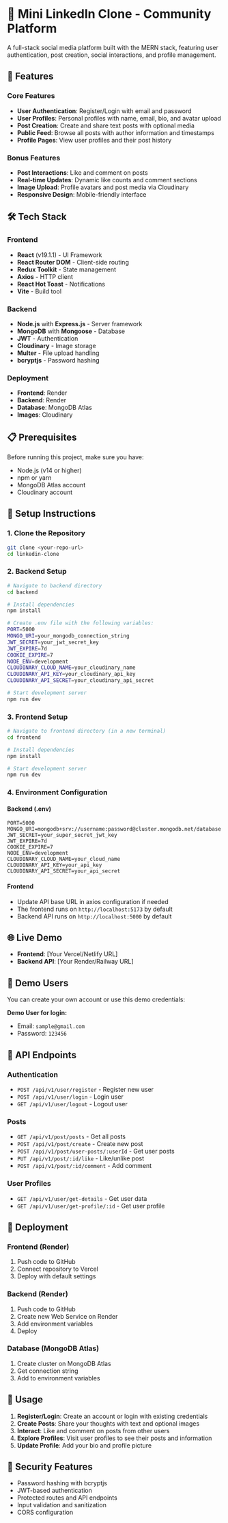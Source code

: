 # 🚀 Mini LinkedIn Clone - Community Platform

A full-stack social media platform built with the MERN stack, featuring user authentication, post creation, social interactions, and profile management.

## 🌟 Features

### Core Features
- **User Authentication**: Register/Login with email and password
- **User Profiles**: Personal profiles with name, email, bio, and avatar upload
- **Post Creation**: Create and share text posts with optional media
- **Public Feed**: Browse all posts with author information and timestamps
- **Profile Pages**: View user profiles and their post history

### Bonus Features
- **Post Interactions**: Like and comment on posts
- **Real-time Updates**: Dynamic like counts and comment sections
- **Image Upload**: Profile avatars and post media via Cloudinary
- **Responsive Design**: Mobile-friendly interface

## 🛠 Tech Stack

### Frontend
- **React** (v19.1.1) - UI Framework
- **React Router DOM** - Client-side routing
- **Redux Toolkit** - State management
- **Axios** - HTTP client
- **React Hot Toast** - Notifications
- **Vite** - Build tool

### Backend
- **Node.js** with **Express.js** - Server framework
- **MongoDB** with **Mongoose** - Database
- **JWT** - Authentication
- **Cloudinary** - Image storage
- **Multer** - File upload handling
- **bcryptjs** - Password hashing

### Deployment
- **Frontend**: Render
- **Backend**: Render
- **Database**: MongoDB Atlas
- **Images**: Cloudinary

## 📋 Prerequisites

Before running this project, make sure you have:
- Node.js (v14 or higher)
- npm or yarn
- MongoDB Atlas account
- Cloudinary account

## 🚀 Setup Instructions

### 1. Clone the Repository
```bash
git clone <your-repo-url>
cd linkedin-clone
```

### 2. Backend Setup

```bash
# Navigate to backend directory
cd backend

# Install dependencies
npm install

# Create .env file with the following variables:
PORT=5000
MONGO_URI=your_mongodb_connection_string
JWT_SECRET=your_jwt_secret_key
JWT_EXPIRE=7d
COOKIE_EXPIRE=7
NODE_ENV=development
CLOUDINARY_CLOUD_NAME=your_cloudinary_name
CLOUDINARY_API_KEY=your_cloudinary_api_key
CLOUDINARY_API_SECRET=your_cloudinary_api_secret

# Start development server
npm run dev
```

### 3. Frontend Setup

```bash
# Navigate to frontend directory (in a new terminal)
cd frontend

# Install dependencies
npm install

# Start development server
npm run dev
```

### 4. Environment Configuration

#### Backend (.env)
```env
PORT=5000
MONGO_URI=mongodb+srv://username:password@cluster.mongodb.net/database
JWT_SECRET=your_super_secret_jwt_key
JWT_EXPIRE=7d
COOKIE_EXPIRE=7
NODE_ENV=development
CLOUDINARY_CLOUD_NAME=your_cloud_name
CLOUDINARY_API_KEY=your_api_key
CLOUDINARY_API_SECRET=your_api_secret
```

#### Frontend
- Update API base URL in axios configuration if needed
- The frontend runs on `http://localhost:5173` by default
- Backend API runs on `http://localhost:5000` by default

## 🌐 Live Demo

- **Frontend**: [Your Vercel/Netlify URL]
- **Backend API**: [Your Render/Railway URL]

## 👤 Demo Users

You can create your own account or use this demo credentials:

**Demo User for login:**
- Email: `sample@gmail.com`
- Password: `123456`

## 🔧 API Endpoints

### Authentication
- `POST /api/v1/user/register` - Register new user
- `POST /api/v1/user/login` - Login user
- `GET /api/v1/user/logout` - Logout user

### Posts
- `GET /api/v1/post/posts` - Get all posts
- `POST /api/v1/post/create` - Create new post
- `POST /api/v1/post/user-posts/:userId` - Get user posts
- `PUT /api/v1/post/:id/like` - Like/unlike post
- `POST /api/v1/post/:id/comment` - Add comment

### User Profiles
- `GET /api/v1/user/get-details` - Get user data
- `GET /api/v1/user/get-profile/:id` - Get user profile

## 🚀 Deployment

### Frontend (Render)
1. Push code to GitHub
2. Connect repository to Vercel
3. Deploy with default settings

### Backend (Render)
1. Push code to GitHub
2. Create new Web Service on Render
3. Add environment variables
4. Deploy

### Database (MongoDB Atlas)
1. Create cluster on MongoDB Atlas
2. Get connection string
3. Add to environment variables

## 🎯 Usage

1. **Register/Login**: Create an account or login with existing credentials
2. **Create Posts**: Share your thoughts with text and optional images
3. **Interact**: Like and comment on posts from other users
4. **Explore Profiles**: Visit user profiles to see their posts and information
5. **Update Profile**: Add your bio and profile picture

## 🔐 Security Features

- Password hashing with bcryptjs
- JWT-based authentication
- Protected routes and API endpoints
- Input validation and sanitization
- CORS configuration
